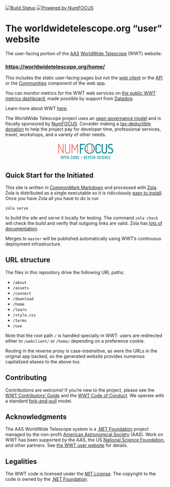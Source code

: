 [![Build Status](https://dev.azure.com/aasworldwidetelescope/WWT/_apis/build/status/WorldWideTelescope.wwt-user-website?branchName=master)](https://dev.azure.com/aasworldwidetelescope/WWT/_build/latest?definitionId=1&branchName=master)
[![Powered by NumFOCUS](https://img.shields.io/badge/powered%20by-NumFOCUS-orange.svg?style=flat&colorA=E1523D&colorB=007D8A)](http://numfocus.org)

# The worldwidetelescope.org “user” website

The user-facing portion of the [AAS](https://aas.org/)
[WorldWide Telescope](https://worldwidetelescope.org/home/) (WWT) website:

### https://worldwidetelescope.org/home/

This includes the static user-facing pages but not the
[web client](https://github.com/worldwidetelescope/wwt-web-client) or the
[API](https://github.com/worldwidetelescope/wwt-website) or the
[Communities](https://github.com/worldwidetelescope/wwt-website) component of
the web app.

You can monitor metrics for the WWT web services on [the public WWT metrics
dashboard][dashboard], made possible by support from [Datadog].

[dashboard]: https://p.us3.datadoghq.com/sb/cf4ddee0-e5ae-11ec-90f8-da7ad0900003-c64423f0e5e0627e2eb777abe3e591b0
[Datadog]: https://datadoghq.com/

Learn more about WWT [here](https://worldwidetelescope.org/home/).

[//]: # (numfocus-fiscal-sponsor-attribution)

The WorldWide Telescope project uses an [open governance
model](https://worldwidetelescope.org/about/governance/) and is fiscally
sponsored by [NumFOCUS](https://numfocus.org/). Consider making a
[tax-deductible donation](https://numfocus.org/donate-for-worldwide-telescope)
to help the project pay for developer time, professional services, travel,
workshops, and a variety of other needs.

<div align="center">
  <a href="https://numfocus.org/donate-for-worldwide-telescope">
    <img height="60px"
         src="https://raw.githubusercontent.com/numfocus/templates/master/images/numfocus-logo.png">
  </a>
</div>


## Quick Start for the Initiated

This site is written in [CommonMark Markdown] and processed with [Zola]. Zola
is distributed as a single executable so it is ridiculously
[easy to install][install-zola]. Once you have Zola all you have to do is run

```
zola serve
```

to build the site and serve it locally for testing. The command `zola check`
will check the build and verify that outgoing links are valid. Zola has
[lots of documentation][zola-docs].

[CommonMark Markdown]: https://commonmark.org/
[Zola]: https://getzola.org/
[install-zola]: https://www.getzola.org/documentation/getting-started/installation/
[zola-docs]: https://www.getzola.org/documentation/getting-started/overview/

Merges to `master` will be published automatically using WWT’s continuous
deployment infrastructure.


## URL structure

The files in this repository drive the following URL paths:

- `/about`
- `/assets`
- `/connect`
- `/download`
- `/home`
- `/learn`
- `/style.css`
- `/terms`
- `/use`

Note that the root path `/` is handled specially in WWT: users are redirected
either to `/webclient/` or `/home/` depending on a preference cookie.

Routing in the reverse proxy is case-insensitive, as were the URLs in the
original app backed, so the generated website provides numerous capitalized
aliases to the above too.


## Contributing

Contributions are welcome! If you’re new to the project, please see the
[WWT Contributors’ Guide] and the [WWT Code of Conduct]. We operate with a
standard [fork-and-pull] model.

[AAS WorldWide Telescope User Manual]: https://docs.worldwidetelescope.org/user-docs-hub/
[WWT Contributors’ Guide]: https://worldwidetelescope.github.io/contributing/
[WWT Code of Conduct]: https://worldwidetelescope.github.io/code-of-conduct/
[fork-and-pull]: https://help.github.com/en/articles/about-collaborative-development-models


## Acknowledgments

The AAS WorldWide Telescope system is a [.NET Foundation] project managed by the
non-profit [American Astronomical Society] (AAS). Work on WWT has been supported
by the AAS, the US [National Science Foundation], and other partners. See [the
WWT user website][acks] for details.

[.NET Foundation]: https://dotnetfoundation.org/
[American Astronomical Society]: https://aas.org/
[National Science Foundation]: https://www.nsf.gov/
[acks]: https://worldwidetelescope.org/about/acknowledgments/


## Legalities

The WWT code is licensed under the [MIT License]. The copyright to the code is
owned by the [.NET Foundation].

[MIT License]: https://opensource.org/licenses/MIT
